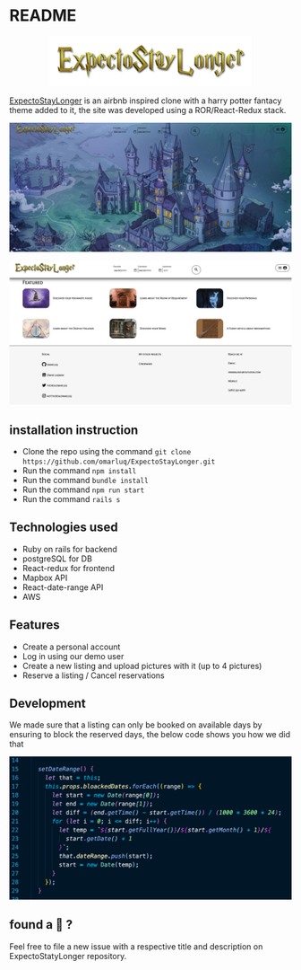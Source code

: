 # README

<p align="center">
  <img src="https://github.com/omarluq/ExpectoStayLonger/blob/main/app/assets/images/logo3.png" />
</p>

[ExpectoStayLonger](https://expectostaylonger.herokuapp.com/?#/) is an airbnb inspired clone with a harry potter fantacy theme added to it, the site was developed using a ROR/React-Redux stack.


<p align="center">
  <img src="https://github.com/omarluq/ExpectoStayLonger/blob/main/app/assets/images/screenshot1.png" />
</p>

<p align="center">
  <img src="https://github.com/omarluq/ExpectoStayLonger/blob/main/app/assets/images/screenshot2.png" />
</p>

## installation instruction
 * Clone the repo using the command `git clone https://github.com/omarluq/ExpectoStayLonger.git`
 * Run the command `npm install`
 * Run the command `bundle install`
 * Run the command `npm run start`
 * Run the command `rails s`

## Technologies used
 * Ruby on rails for backend 
 * postgreSQL for DB 
 * React-redux for frontend
 * Mapbox API
 * React-date-range API
 * AWS

## Features
 * Create a personal account 
 * Log in using our demo user 
 * Create a new listing and upload pictures with it (up to 4 pictures)
 * Reserve a listing / Cancel reservations 

## Development
  We made sure that a listing can only be booked on available days by ensuring to block the reserved days, the below code shows you how we did that 
  
  <p align="center">
  <img src="https://github.com/omarluq/ExpectoStayLonger/blob/main/app/assets/images/screenshot4.png" />
</p>

## found a 🐛 ?
 Feel free to file a new issue with a respective title and description on ExpectoStatyLonger repository.
 
 
